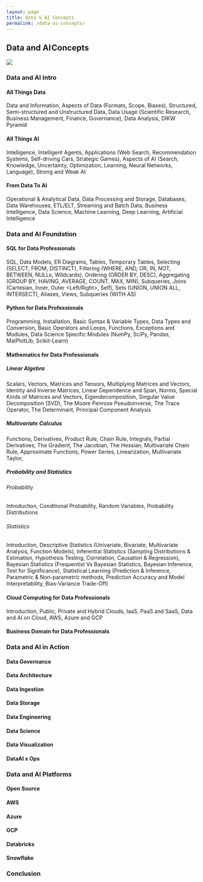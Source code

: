 ```yaml
---
layout: page
title: Data & AI Concepts
permalink: /data-ai-concepts/
---
```


## Data and AI Concepts
![](https://cdn-images-1.medium.com/max/800/1*mcaSI_fXXsV_3yQfpUdZdg.png)
### Data and AI Intro
#### All Things Data
Data and Information, Aspects of Data (Formats, Scope, Biases), Structured, Semi-structured and Unstructured Data, Data Usage (Scientific Research, Business Management, Finance, Governance), Data Analysis, DIKW Pyramid
#### All Things AI
Intelligence, Intelligent Agents, Applications (Web Search, Recommendation Systems, Self-driving Cars, Strategic Games), Aspects of AI (Search, Knowledge, Uncertainty, Optimization, Learning, Neural Networks, Language), Strong and Weak AI
#### From Data To AI
Operational & Analytical Data, Data Processing and Storage, Databases, Data Warehouses, ETL/ELT, Streaming and Batch Data, Business Intelligence, Data Science, Machine Learning, Deep Learning, Artificial Intelligence
### Data and AI Foundation
#### SQL for Data Professionals
SQL, Data Models, ER Diagrams, Tables, Temporary Tables, Selecting (SELECT, FROM, DISTINCT), Filtering (WHERE, AND, OR, IN, NOT, BETWEEN, NULLs, Wildcards), Ordering (ORDER BY, DESC), Aggregating (GROUP BY, HAVING, AVERAGE, COUNT, MAX, MIN), Subqueries, Joins (Cartesian, Inner, Outer <Left/Right>, Self), Sets (UNION, UNION ALL, INTERSECT), Aliases, Views, Subqueries (WITH AS)
#### Python for Data Professionals
Programming, Installation, Basic Syntax & Variable Types, Data Types and Conversion, Basic Operators and Loops, Functions, Exceptions and Modules, Data Science Specific Modules (NumPy, SciPy, Pandas, MatPlotLib, Scikit-Learn)
#### Mathematics for Data Professionals
##### Linear Algebra
Scalars, Vectors, Matrices and Tensors, Multiplying Matrices and Vectors, Identity and Inverse Matrices, Linear Dependence and Span, Norms, Special Kinds of Matrices and Vectors, Eigendecomposition, Singular Value Decomposition (SVD), The Moore Penrose Pseudoinverse, The Trace Operator, The Determinant, Principal Component Analysis
##### Multivariate Calculus
Functions, Derivatives, Product Rule, Chain Rule, Integrals, Partial Derivatives, The Gradient, The Jacobian, The Hessian, Multivariate Chain Rule, Approximate Functions, Power Series, Linearization, Multivariate Taylor, 
##### Probability and Statistics
###### Probability
Introduction, Conditional Probability, Random Variables, Probability Distributions
###### Statistics
Introduction, Descriptive Statistics (Univariate, Bivariate, Multivariate Analysis, Function Models), Inferential Statistics (Sampling Distributions & Estimation, Hypothesis Testing, Correlation, Causation & Regression), Bayesian Statistics (Frequentist Vs Bayesian Statistics, Bayesian Inference, Test for Significance), Statistical Learning (Prediction & Inference, Parametric & Non-parametric methods, Prediction Accuracy and Model Interpretability, Bias-Variance Trade-Off)
#### Cloud Computing for Data Professionals
Introduction, Public, Private and Hybrid Clouds, IaaS, PaaS and SaaS, Data and AI on Cloud, AWS, Azure and GCP
#### Business Domain for Data Professionals

### Data and AI in Action
#### Data Governance 
#### Data Architecture
#### Data Ingestion
#### Data Storage
#### Data Engineering
#### Data Science
#### Data Visualization
#### DataAI x Ops
### Data and AI Platforms
#### Open Source
#### AWS
#### Azure
#### GCP
#### Databricks
#### Snowflake
### Conclusion
